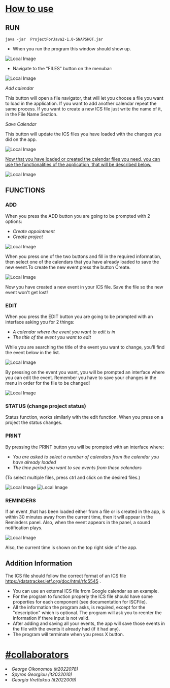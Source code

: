 # <ins> How to use </ins>

## **RUN**
    java -jar  ProjectForJava2-1.0-SNAPSHOT.jar

- When you run the program this window should show up.

![Local Image](src/main/resources/screenshotsForReadme/start.png)

- Navigate to the "FILES" button on the menubar:

![Local Image](src/main/resources/screenshotsForReadme/menu.png)

*Add calendar*  

This button will open a file navigator, that will let you choose a file you want to load
in the application. If you want to add another calendar repeat the same process. If you want to
create a new ICS file just write the name of it, in the File Name Section.

*Save Calendar*

This button will update the ICS files you have loaded with the changes you did on the app. 


![Local Image](src/main/resources/screenshotsForReadme/FileNavigator.png)

<ins>Now that you have loaded or created the calendar files you need, you can use the functionalities of the application, that will be described below. </ins>

![Local Image](src/main/resources/screenshotsForReadme/MainwithRemindresSection.png)


## FUNCTIONS

### ADD 

When you press the ADD button you are going to be prompted with 2 options:
- *Create appointment*
- *Create project*

![Local Image](src/main/resources/screenshotsForReadme/Add.png)

When you press one of the two buttons and fill in the required information, then select one of the calendars
that you have already loaded to save the new event.To create the new event press the button Create.

![Local Image](src/main/resources/screenshotsForReadme/Appointment.png)

Now you have created a new event in your ICS file. Save the file so the new event won't get lost!

### EDIT

When you press the EDIT button you are going to be prompted with an interface asking you for 2 things:
- *A calendar where the event you want to edit is in*
- *The title of the event you want to edit*

While you are searching the title of the event you want to change, you'll find the event below in the list.

![Local Image](src/main/resources/screenshotsForReadme/Edit.png)

By pressing on the event you want, you will be prompted an interface where you can edit the event.
Remember you have to save your changes in the menu in order for the file to be changed!

![Local Image](src/main/resources/screenshotsForReadme/EditIn.png)

### STATUS (change project status)

Status function, works similarly with the edit function. When you press on a project the status changes.

### PRINT

By pressing the PRINT button you will be prompted with an interface where:
- *You are asked to select a number of calendars from the calendar you have already loaded*
- *The time period you want to see events from these calendars*

(To select multiple files, press ctrl and click on the desired files.)

![Local Image](src/main/resources/screenshotsForReadme/Print.png)
![Local Image](src/main/resources/screenshotsForReadme/Print2.png)

### REMINDERS 

If an event ,that has been loaded either from a file or is created in the app, is within 30 minutes away from the current time, 
then it will appear in the Reminders panel. Also, when the event appears in the panel, a sound notification plays.

![Local Image](src/main/resources/screenshotsForReadme/Reminders.png)

Also, the current time is shown on the top right side of the app.

## Addition Information

The ICS file should follow the correct format of an ICS file https://datatracker.ietf.org/doc/html/rfc5545 .
- You can use an external ICS file from Google calendar as an example.
- For the program to function properly the ICS file should have some properties for each
component (see documentation for ISCFile).
- All the information the program asks, is required, except for the "description" which is optional. The program will ask you to reenter the information
if there input is not valid.
- After adding and saving all your events, the app will save those events in the file with the events it already had (if
it had any).
- The program will terminate when you press X button.

# <ins>#collaborators</ins>

<li><em>George Oikonomou (it2022078) </em></li>

<li><em>Spyros Georgiou (it2022010) </em></li>

<li><em>Georgia Vrettakou (it2022009) </em></li>
